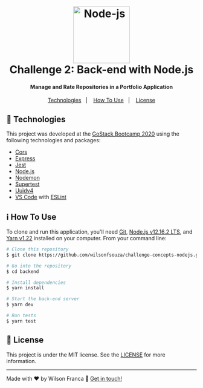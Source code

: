 
<h1 align="center">
    <img width=150 alt="Node-js" src="https://upload.wikimedia.org/wikipedia/commons/thumb/d/d9/Node.js_logo.svg/1200px-Node.js_logo.svg.png" />
    <br>
    Challenge 2: Back-end with Node.js
</h1>
<h4 align="center">Manage and Rate Repositories in a Portfolio Application</h4>

<p align="center">
  <a href="#rocket-technologies">Technologies</a>&nbsp;&nbsp;&nbsp;|&nbsp;&nbsp;&nbsp;
  <a href="#information_source-how-to-use">How To Use</a>&nbsp;&nbsp;&nbsp;|&nbsp;&nbsp;&nbsp;
  <a href="#memo-license">License</a>
</p>


## :rocket: Technologies

This project was developed at the [GoStack Bootcamp 2020](https://rocketseat.com.br/) using the following technologies and packages:

-  [Cors](https://github.com/expressjs/cors)
-  [Express](https://expressjs.com/)
-  [Jest](https://jestjs.io/docs/en/getting-started)
-  [Node.js][nodejs]
-  [Nodemon](https://github.com/remy/nodemon)
-  [Supertest](https://www.npmjs.com/package/supertest)
-  [Uuidv4](https://www.npmjs.com/package/uuidv4)
-  [VS Code][vc] with [ESLint][vceslint]

## :information_source: How To Use

To clone and run this application, you'll need [Git](https://git-scm.com), [Node.js v12.16.2 LTS][nodejs], and [Yarn v1.22][yarn] installed on your computer. From your command line:

```bash
# Clone this repository
$ git clone https://github.com/wilsonfsouza/challenge-concepts-nodejs.git backend

# Go into the repository
$ cd backend

# Install dependencies
$ yarn install

# Start the back-end server
$ yarn dev

# Run tests
$ yarn test
```

## :memo: License
This project is under the MIT license. See the [LICENSE](https://github.com/wilsonfsouza/challenge-concepts-nodejs/blob/master/LICENSE) for more information.

---


Made with :heart: by Wilson Franca :wave: [Get in touch!](https://www.linkedin.com/in/wilsonfranca-env-engineer/)

[nodejs]: https://nodejs.org/
[yarn]: https://yarnpkg.com/
[vc]: https://code.visualstudio.com/
[vceslint]: https://marketplace.visualstudio.com/items?itemName=dbaeumer.vscode-eslint